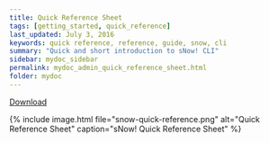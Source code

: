```yaml
---
title: Quick Reference Sheet
tags: [getting_started, quick_reference]
last_updated: July 3, 2016
keywords: quick reference, reference, guide, snow, cli
summary: "Quick and short introduction to sNow! CLI"
sidebar: mydoc_sidebar
permalink: mydoc_admin_quick_reference_sheet.html
folder: mydoc
---
```


[Download](images/snow-quick-reference.pdf)


{% include image.html file="snow-quick-reference.png" alt="Quick Reference Sheet" caption="sNow! Quick Reference Sheet" %}
